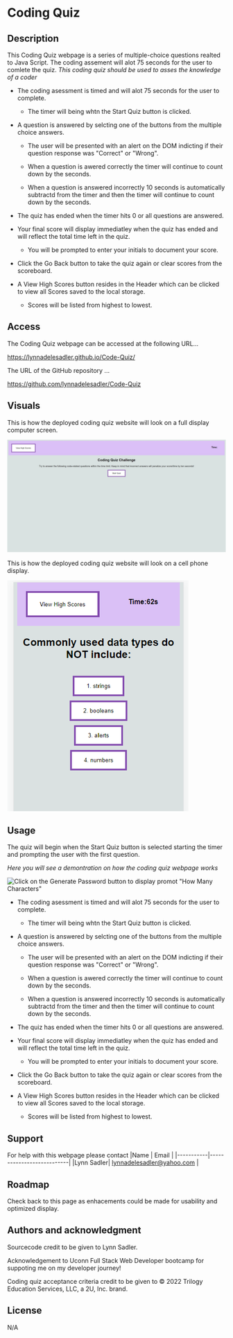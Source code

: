 # Coding Quiz

## Description

This Coding Quiz webpage is a series of multiple-choice questions realted to Java Script. The coding assement will alot 75 seconds for the user to comlete the quiz.
 *This coding quiz should be used to asses the knowledge of a coder* 
* The coding asessment is timed and will alot 75 seconds for the user to complete. 
    * The timer will being whtn the Start Quiz button is clicked.

* A question is answered by selcting one of the buttons from the multiple choice answers.
    * The user will be presented with an alert on the DOM indicting if their question response was "Correct" or "Wrong".

    * When a question is awered correctly the timer will continue to count down by the seconds.

    * When a question is answered incorrectly 10 seconds is automatically subtractd from the timer and then the timer will continue to count down by the seconds. 

* The quiz has ended when the timer hits 0 or all questions are answered.

* Your final score will display immediatley when the quiz has ended and will reflect the total time left in the quiz.
    * You will be prompted to enter your initials to document your score. 

* Click the Go Back button to take the quiz again or clear scores from the scoreboard.

* A View High Scores button resides in the Header which can be clicked to view all Scores saved to the local storage. 
    * Scores will be listed from highest to lowest.

## Access
<!-- Deployed weblink-->

The Coding Quiz webpage can be accessed at the following URL... 

https://lynnadelesadler.github.io/Code-Quiz/


The URL of the GitHub repository ...

https://github.com/lynnadelesadler/Code-Quiz

## Visuals
<!-- Provide the visuals for full display and phone display -->
This is how the deployed coding quiz website will look on a full display computer screen.

![The Coding Quiz homepage](./assets/images/homepage.jpeg)

This is how the deployed coding quiz website will look on a cell phone display. 

![The coding quiz cellphone.](./assets/images/cell-phone-view.png)


## Usage
<!-- Provide a list of steps on how to use the coding quiz -->
The quiz will begin when the Start Quiz button is selected starting the timer and prompting the user with the first question.  

*Here you will see a demontration on how the coding quiz webpage works* 

![Click on the Generate Password button to display promot "How Many Characters"](./assets/images/Coding%20Challenge%20Quiz.gif)

* The coding asessment is timed and will alot 75 seconds for the user to complete. 
    * The timer will being whtn the Start Quiz button is clicked.

* A question is answered by selcting one of the buttons from the multiple choice answers.
    * The user will be presented with an alert on the DOM indicting if their question response was "Correct" or "Wrong".

    * When a question is awered correctly the timer will continue to count down by the seconds.

    * When a question is answered incorrectly 10 seconds is automatically subtractd from the timer and then the timer will continue to count down by the seconds. 

* The quiz has ended when the timer hits 0 or all questions are answered.

* Your final score will display immediatley when the quiz has ended and will reflect the total time left in the quiz.
    * You will be prompted to enter your initials to document your score. 

* Click the Go Back button to take the quiz again or clear scores from the scoreboard.

* A View High Scores button resides in the Header which can be clicked to view all Scores saved to the local storage. 
    * Scores will be listed from highest to lowest.

 
## Support
For help with this webpage please contact 
|Name       | Email                     |
|-----------|---------------------------|
|Lynn Sadler| lynnadelesadler@yahoo.com |

## Roadmap
Check back to this page as enhacements could be made for usability and optimized display.

## Authors and acknowledgment

Sourcecode credit to be given to Lynn Sadler. 

Acknowledgement to Uconn Full Stack Web Developer bootcamp for suppoting me on my developer journey!

Coding quiz acceptance criteria credit to be given to © 2022 Trilogy Education Services, LLC, a 2U, Inc. brand. 


## License

N/A
